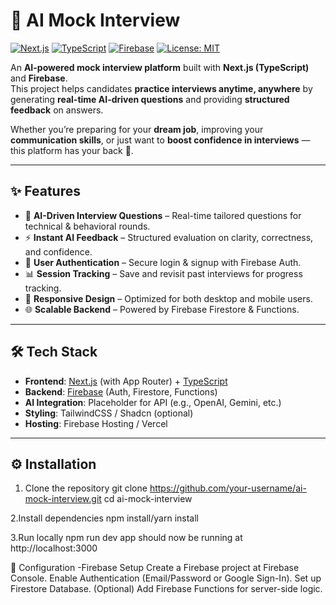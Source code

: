 # 🤖 AI Mock Interview

[![Next.js](https://img.shields.io/badge/Next.js-14-black?logo=next.js)](https://nextjs.org/)
[![TypeScript](https://img.shields.io/badge/TypeScript-3178C6?logo=typescript&logoColor=white)](https://www.typescriptlang.org/)
[![Firebase](https://img.shields.io/badge/Firebase-FFCA28?logo=firebase&logoColor=black)](https://firebase.google.com/)
[![License: MIT](https://img.shields.io/badge/License-MIT-green.svg)](LICENSE)

An **AI-powered mock interview platform** built with **Next.js (TypeScript)** and **Firebase**.  
This project helps candidates **practice interviews anytime, anywhere** by generating **real-time AI-driven questions** and providing **structured feedback** on answers.  

Whether you’re preparing for your **dream job**, improving your **communication skills**, or just want to **boost confidence in interviews** — this platform has your back 🚀.  

---

## ✨ Features

- 🎯 **AI-Driven Interview Questions** – Real-time tailored questions for technical & behavioral rounds.
- ⚡ **Instant AI Feedback** – Structured evaluation on clarity, correctness, and confidence.
- 🔑 **User Authentication** – Secure login & signup with Firebase Auth.
- 📊 **Session Tracking** – Save and revisit past interviews for progress tracking.
- 📱 **Responsive Design** – Optimized for both desktop and mobile users.
- 🌐 **Scalable Backend** – Powered by Firebase Firestore & Functions.

---

## 🛠 Tech Stack

- **Frontend**: [Next.js](https://nextjs.org/) (with App Router) + [TypeScript](https://www.typescriptlang.org/)
- **Backend**: [Firebase](https://firebase.google.com/) (Auth, Firestore, Functions)
- **AI Integration**: Placeholder for API (e.g., OpenAI, Gemini, etc.)
- **Styling**: TailwindCSS / Shadcn (optional)
- **Hosting**: Firebase Hosting / Vercel

---

## ⚙️ Installation

1. Clone the repository
   git clone https://github.com/your-username/ai-mock-interview.git
   cd ai-mock-interview
   
2.Install dependencies
  npm install/yarn install
  
3.Run locally
  npm run dev
  app should now be running at http://localhost:3000

🔧 Configuration
-Firebase Setup
   Create a Firebase project at Firebase Console.
   Enable Authentication (Email/Password or Google Sign-In).
   Set up Firestore Database.
   (Optional) Add Firebase Functions for server-side logic.  

